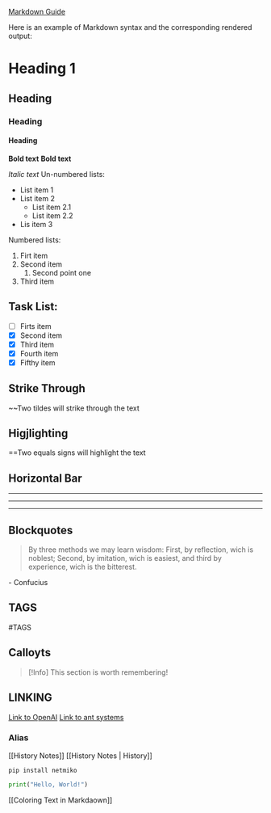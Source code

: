 [Markdown Guide](https://www.markdownguide.org/basic-syntax/)

Here is an example of Markdown syntax and the corresponding rendered output:

# Heading 1

## Heading 

### Heading

#### Heading


**Bold text**
__Bold text__

*Italic text*
Un-numbered lists:
- List item 1
-  List item 2
	- List item 2.1
	- List item 2.2
- Lis item 3

Numbered lists:
1. Firt item
2. Second item
	1. Second point one
3. Third item

## Task List:
- [ ] Firts item
- [X] Second item
- [X] Third item
- [X] Fourth item
- [x] Fifthy item
## Strike Through
~~Two tildes will strike through the text

## Higjlighting
==Two equals signs will highlight the text


## Horizontal Bar
***
***
---

## Blockquotes

>By three methods we may learn wisdom: First, by reflection, wich is noblest; Second, by imitation, wich is easiest, and third by experience, wich is the bitterest.

\- Confucius

## TAGS
#TAGS
## Calloyts

> [!Info] This section is worth remembering!

## LINKING
[Link to OpenAI](https://www.openai.com)
[Link to ant systems](https://antsystems.io/)

### Alias
[[History Notes]]
[[History Notes | History]]

```
pip install netmiko        
```

```python
print("Hello, World!")
```

[[Coloring Text in Markdaown]]

